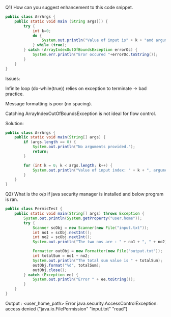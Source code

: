 Q1) How can you suggest enhancement to this code snippet.
```java
public class ArrArgs {
    public static void main (String args[]) {
        try {
            int k=0;
            do {
                System.out.println("Value of input is" + k + "and arguments" + args[k++]);
            } while (true);
        } catch (ArrayIndexOutOfBoundsException errorOc) {
            System.err.println("Eror occured "+errorOc.toString());
        }
    }
}

```
Issues:

Infinite loop (do-while(true)) relies on exception to terminate → bad practice.

Message formatting is poor (no spacing).

Catching ArrayIndexOutOfBoundsException is not ideal for flow control.

Solution:
```java
public class ArrArgs {
    public static void main(String[] args) {
        if (args.length == 0) {
            System.out.println("No arguments provided.");
            return;
        }

        for (int k = 0; k < args.length; k++) {
            System.out.println("Value of input index: " + k + ", argument: " + args[k]);
        }
    }
}

```
Q2) What is the o/p if java security manager is installed and below program is ran.
```java
public class PermisTest {
    public static void main(String[] args) throws Exception {
        System.out.println(System.getProperty("user.home"));
        try {
            Scanner scObj = new Scanner(new File("input.txt"));
            int no1 = scObj.nextInt();
            int no2 = scObj.nextInt();
            System.out.println("The two nos are : " + no1 + ", " + no2);

            Formatter outObj = new Formatter(new File("output.txt"));
            int totalSum = no1 + no2;
            System.out.println("The total sum value is " + totalSum);
            outObj.format("%d", totalSum);
            outObj.close();
        } catch (Exception ee) {
            System.out.println("Error " + ee.toString());
        }
    }
}
```
Output :
<user_home_path>
Error java.security.AccessControlException: access denied ("java.io.FilePermission" "input.txt" "read")


